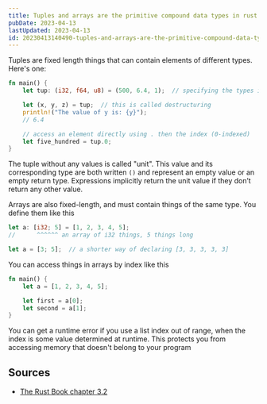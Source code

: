 ```yaml
---
title: Tuples and arrays are the primitive compound data types in rust
pubDate: 2023-04-13
lastUpdated: 2023-04-13
id: 20230413140490-tuples-and-arrays-are-the-primitive-compound-data-types-in-rust
---
```


Tuples are fixed length things that can contain elements of different types. Here's one:

```rust
fn main() {
    let tup: (i32, f64, u8) = (500, 6.4, 1);  // specifying the types is optional

    let (x, y, z) = tup;  // this is called destructuring
    println!("The value of y is: {y}");
    // 6.4

    // access an element directly using . then the index (0-indexed)
    let five_hundred = tup.0;
}
```

The tuple without any values is called "unit". This value and its corresponding type are both written `()` and represent an empty value or an empty return type. Expressions implicitly return the unit value if they don’t return any other value.

Arrays are also fixed-length, and must contain things of the same type. You define them like this

```rust
let a: [i32; 5] = [1, 2, 3, 4, 5];
//      ^^^^^^ an array of i32 things, 5 things long

let a = [3; 5];  // a shorter way of declaring [3, 3, 3, 3, 3]
```

You can access things in arrays by index like this

```rust
fn main() {
    let a = [1, 2, 3, 4, 5];

    let first = a[0];
    let second = a[1];
}
```

You can get a runtime error if you use a list index out of range, when the index is some value determined at runtime. This protects you from accessing memory that doesn't belong to your program

## Sources

- [The Rust Book chapter 3.2](https://rust-book.cs.brown.edu/ch03-02-data-types.html#compound-types)
